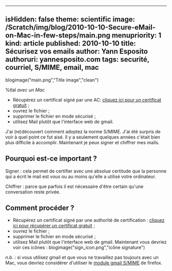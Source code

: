 -----
isHidden:       false
theme: scientific
image: /Scratch/img/blog/2010-10-10-Secure-eMail-on-Mac-in-few-steps/main.png
menupriority:   1
kind:           article
published: 2010-10-10
title: Sécurisez vos emails
author: Yann Esposito
authoruri: yannesposito.com
tags:  securité, courriel, S/MIME, email, mac
-----

blogimage("main.png","Title image","clean")

<div class="intro">

%tlal _avec un Mac_ 

- Récupérez un certificat signé par une AC: [cliquez ici pour un certificat gratuit](http://www.instantssl.com/ssl-certificate-products/free-email-certificate.html) ;
- ouvrez le fichier ;
- supprimer le fichier en mode sécurisé ;
- utilisez Mail plutôt que l'interface web de gmail.

</div>

J'ai (re)découvert comment adoptez la norme S/MIME. 
J'ai été surpris de voir à quel point ce fut aisé.
Il y a seulement quelques années c'était bien plus difficile à accomplir.
Maintenant je peux signer et chiffrer mes mails.

## Pourquoi est-ce important ?

Signer : cela permet de certifier avec une absolue certitude que la personne qui a écrit le mail est _vous_ ou au moins qu'elle a utilisé votre ordinateur.

Chiffrer : parce que parfois il est nécessaire d'être certain qu'une conversation reste privée.

## Comment procéder ?

- Récupérez un certificat signé par une authorité de certification : [cliquez ici pour récupérer un certificat gratuit](http://www.instantssl.com/ssl-certificate-products/free-email-certificate.html) ;
- ouvrez le fichier ;
- supprimer le fichier en mode sécurisé ;
- utilisez Mail plutôt que l'interface web de gmail.
  Maintenant vous devriez voir ces icônes : 
  blogimage("sign_icon.png","icône signature")

_n.b._ : si vous utilisez gmail et que vous ne travaillez pas toujours avec un Mac, vous devriez considérer d'utiliser le [module gmail S/MIME](https://addons.mozilla.org/firefox/addon/592) de firefox.
